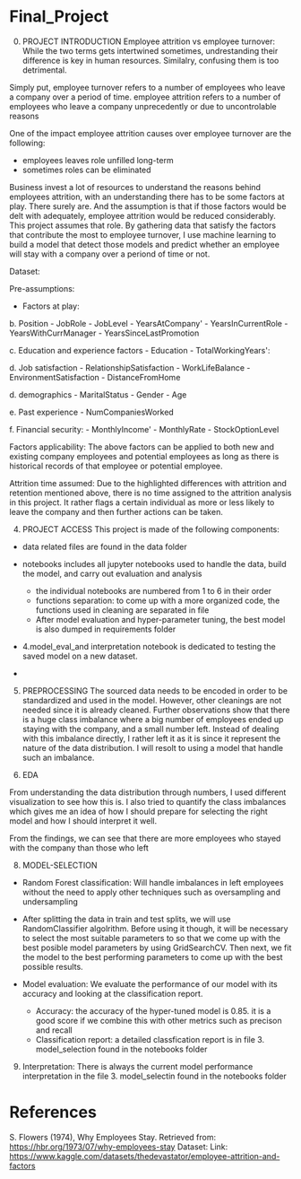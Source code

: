 # Final_Project

0. PROJECT INTRODUCTION
Employee attrition vs employee turnover:
While the two terms gets intertwined sometimes, undrestanding their difference is key in human resources. Similalry, confusing them is too detrimental.

Simply put, employee turnover refers to a number of employees who leave a company over a period of time. 
employee attrition refers to a number of employees who leave a company unprecedently or due to uncontrolable reasons

One of the impact employee attrition causes over employee turnover are the following: 

- employees leaves role unfilled long-term
- sometimes roles can be eliminated 

Business invest a lot of resources to understand the reasons behind employees attrition, with an understanding there has to be some factors at play. There surely are. And the assumption is that if those factors would be delt with adequately, employee attrition would be reduced considerably. This project assumes that role. By gathering data that satisfy the factors that contribute the most to employee turnover, I use machine learning to build a model that detect those models and predict whether an employee will stay with a company over a periond of time or not.

Dataset: 

Pre-assumptions:
   * Factors at play:
     
  b. Position
     - JobRole
     - JobLevel
     - YearsAtCompany'
     - YearsInCurrentRole
     - YearsWithCurrManager
     - YearsSinceLastPromotion
       
  c. Education and experience factors 
     - Education
     - TotalWorkingYears':
     
  d. Job satisfaction
     - RelationshipSatisfaction
     - WorkLifeBalance
     - EnvironmentSatisfaction
     -  DistanceFromHome
     
  d. demographics
     - MaritalStatus
     - Gender
     - Age
     
  e. Past experience
     - NumCompaniesWorked

  f. Financial security: 
     - MonthlyIncome'
     - MonthlyRate
     - StockOptionLevel

Factors applicability: The above factors can be applied to both new and existing company employees and potential employees as long as there is historical records of that employee or potential employee. 
     
Attrition time assumed: Due to the highlighted differences with attrition and retention mentioned above, there is no time assigned to the attrition analysis in this project. It rather flags a certain individual as more or less likely to leave the company and then further actions can be taken. 
     
4. PROJECT ACCESS
This project is made of the following components:
- data related files are found in the data folder
- notebooks includes all jupyter notebooks used to handle the data, build the model, and carry out evaluation and analysis
    - the individual notebooks are numbered from 1 to 6 in their order
    - functions separation: to come up with a more organized code, the functions used in cleaning are separated in file
    - After model evaluation and hyper-parameter tuning, the best model is also dumped in requirements folder
 
- 4.model_eval_and interpretation notebook is dedicated to testing the saved model on a new dataset. 
- 
5. PREPROCESSING
The sourced data needs to be encoded in order to be standardized and used in the model. However, other cleanings are not needed since it is already cleaned. Further observations show that there is a huge class imbalance where a big number of employees ended up staying with the company, and a small number left.  Instead of dealing with this imbalance directly, I rather left it as it is since it represent the nature of the data distribution. I will resolt to using a model that handle such an imbalance.

6. EDA

From understanding the data distribution through numbers, I used different visualization to see how this is. I also tried to quantify the class imbalances which gives me an idea of how I should prepare for selecting the right model and how I should interpret it well.

From the findings, we can see that there are more employees who stayed with the company than those who left

8. MODEL-SELECTION

- Random Forest classification: Will handle imbalances in left employees without the need to apply other techniques such as oversampling and undersampling
- After splitting the data in train and test splits, we will use RandomClassifier algolrithm. Before using it though, it will be necessary to select the most suitable parameters to so that we come up with the best posible model parameters by using GridSearchCV. Then next, we fit the model to the best performing parameters to come up with the best possible results.

- Model evaluation: We evaluate the performance of our model with its accuracy and looking at the classification report.
  - Accuracy: the accuracy of the hyper-tuned model is 0.85. it is a good score if we combine this with other metrics such as precison and recall 
  - Classification report: a detailed classfication report is in file 3. model_selection found in the notebooks folder

9. Interpretation: There is always the current model performance interpretation in the file 3. model_selectin found in the notebooks folder

# References 
S. Flowers (1974), Why Employees Stay. Retrieved from: https://hbr.org/1973/07/why-employees-stay
Dataset: Link: https://www.kaggle.com/datasets/thedevastator/employee-attrition-and-factors
